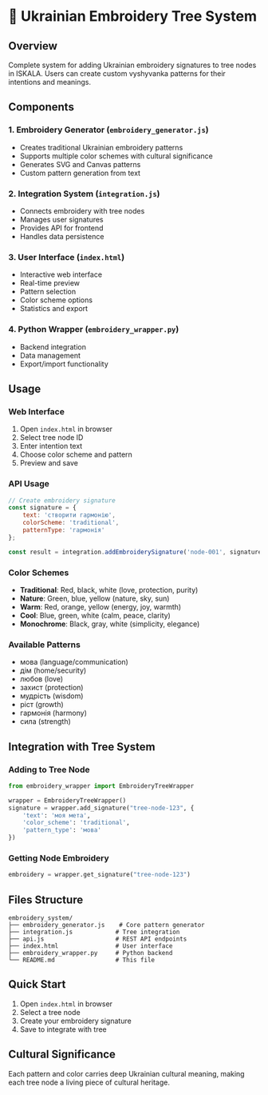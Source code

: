 # 🌺 Ukrainian Embroidery Tree System

## Overview
Complete system for adding Ukrainian embroidery signatures to tree nodes in ISKALA. Users can create custom vyshyvanka patterns for their intentions and meanings.

## Components

### 1. Embroidery Generator (`embroidery_generator.js`)
- Creates traditional Ukrainian embroidery patterns
- Supports multiple color schemes with cultural significance
- Generates SVG and Canvas patterns
- Custom pattern generation from text

### 2. Integration System (`integration.js`)
- Connects embroidery with tree nodes
- Manages user signatures
- Provides API for frontend
- Handles data persistence

### 3. User Interface (`index.html`)
- Interactive web interface
- Real-time preview
- Pattern selection
- Color scheme options
- Statistics and export

### 4. Python Wrapper (`embroidery_wrapper.py`)
- Backend integration
- Data management
- Export/import functionality

## Usage

### Web Interface
1. Open `index.html` in browser
2. Select tree node ID
3. Enter intention text
4. Choose color scheme and pattern
5. Preview and save

### API Usage
```javascript
// Create embroidery signature
const signature = {
    text: 'створити гармонію',
    colorScheme: 'traditional',
    patternType: 'гармонія'
};

const result = integration.addEmbroiderySignature('node-001', signature);
```

### Color Schemes
- **Traditional**: Red, black, white (love, protection, purity)
- **Nature**: Green, blue, yellow (nature, sky, sun)
- **Warm**: Red, orange, yellow (energy, joy, warmth)
- **Cool**: Blue, green, white (calm, peace, clarity)
- **Monochrome**: Black, gray, white (simplicity, elegance)

### Available Patterns
- мова (language/communication)
- дім (home/security)
- любов (love)
- захист (protection)
- мудрість (wisdom)
- ріст (growth)
- гармонія (harmony)
- сила (strength)

## Integration with Tree System

### Adding to Tree Node
```python
from embroidery_wrapper import EmbroideryTreeWrapper

wrapper = EmbroideryTreeWrapper()
signature = wrapper.add_signature("tree-node-123", {
    'text': 'моя мета',
    'color_scheme': 'traditional',
    'pattern_type': 'мова'
})
```

### Getting Node Embroidery
```python
embroidery = wrapper.get_signature("tree-node-123")
```

## Files Structure
```
embroidery_system/
├── embroidery_generator.js    # Core pattern generator
├── integration.js            # Tree integration
├── api.js                    # REST API endpoints
├── index.html                # User interface
├── embroidery_wrapper.py     # Python backend
└── README.md                 # This file
```

## Quick Start
1. Open `index.html` in browser
2. Select a tree node
3. Create your embroidery signature
4. Save to integrate with tree

## Cultural Significance
Each pattern and color carries deep Ukrainian cultural meaning, making each tree node a living piece of cultural heritage.
